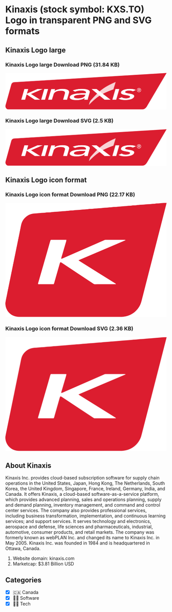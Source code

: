 # Kinaxis (stock symbol: KXS.TO) Logo in transparent PNG and SVG formats

## Kinaxis Logo large

### Kinaxis Logo large Download PNG (31.84 KB)

![Kinaxis Logo large Download PNG (31.84 KB)](/img/orig/KXS.TO_BIG-c9d05804.png)

### Kinaxis Logo large Download SVG (2.5 KB)

![Kinaxis Logo large Download SVG (2.5 KB)](/img/orig/KXS.TO_BIG-7d148441.svg)

## Kinaxis Logo icon format

### Kinaxis Logo icon format Download PNG (22.17 KB)

![Kinaxis Logo icon format Download PNG (22.17 KB)](/img/orig/KXS.TO-99f1c33d.png)

### Kinaxis Logo icon format Download SVG (2.36 KB)

![Kinaxis Logo icon format Download SVG (2.36 KB)](/img/orig/KXS.TO-27b255bd.svg)

## About Kinaxis

Kinaxis Inc. provides cloud-based subscription software for supply chain operations in the United States, Japan, Hong Kong, The Netherlands, South Korea, the United Kingdom, Singapore, France, Ireland, Germany, India, and Canada. It offers Kinaxis, a cloud-based software-as-a-service platform, which provides advanced planning, sales and operations planning, supply and demand planning, inventory management, and command and control center services. The company also provides professional services, including business transformation, implementation, and continuous learning services; and support services. It serves technology and electronics, aerospace and defense, life sciences and pharmaceuticals, industrial, automotive, consumer products, and retail markets. The company was formerly known as webPLAN Inc. and changed its name to Kinaxis Inc. in May 2005. Kinaxis Inc. was founded in 1984 and is headquartered in Ottawa, Canada.

1. Website domain: kinaxis.com
2. Marketcap: $3.81 Billion USD


## Categories
- [x] 🇨🇦 Canada
- [x] 👨‍💻 Software
- [x] 👩‍💻 Tech

